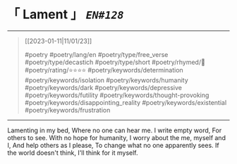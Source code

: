 
# &#12300; Lament &#12301; *`EN#128`*

---

> [[2023-01-11|11/01/23]]
> 
> #poetry 
> #poetry/lang/en 
> #poetry/type/free_verse #poetry/type/decastich #poetry/type/short 
> #poetry/rhymed/🔴 
> #poetry/rating/⭐⭐⭐⭐ 
> #poetry/keywords/determination #poetry/keywords/isolation #poetry/keywords/humanity #poetry/keywords/dark #poetry/keywords/depressive #poetry/keywords/futility #poetry/keywords/thought-provoking #poetry/keywords/disappointing_reality #poetry/keywords/existential #poetry/keywords/frustration 

---

Lamenting in my bed,
Where no one can hear me.
I write empty word,
For others to see.
With no hope for humanity,
I worry about the me, myself and I,
And help others as I please,
To change what no one apparently sees.
If the world doesn't think,
I'll think for it myself.